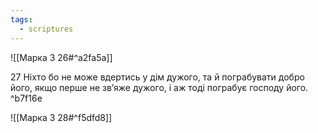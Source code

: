 ```yaml
---
tags:
  - scriptures
---
```


![[Марка 3 26#^a2fa5a]]

27 Ніхто бо не може вдертись у дім дужого, та й пограбувати добро його, якщо перше не зв’яже дужого, і аж тоді пограбує господу його. ^b7f16e

![[Марка 3 28#^f5dfd8]]